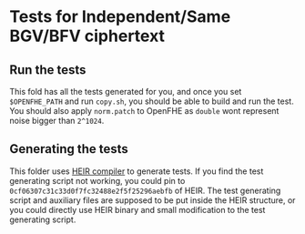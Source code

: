 # Tests for Independent/Same BGV/BFV ciphertext

## Run the tests

This fold has all the tests generated for you, and once you set `$OPENFHE_PATH` and run `copy.sh`, you should be able to build and run the test. You should also apply `norm.patch` to OpenFHE as `double` wont represent noise bigger than `2^1024`.

## Generating the tests

This folder uses [HEIR compiler](https://github.com/google/heir) to generate tests. If you find the test generating script not working, you could pin to `0cf06307c31c33d0f7fc32488e2f5f25296aebfb` of HEIR. The test generating script and auxiliary files are supposed to be put inside the HEIR structure, or you could directly use HEIR binary and small modification to the test generating script.
